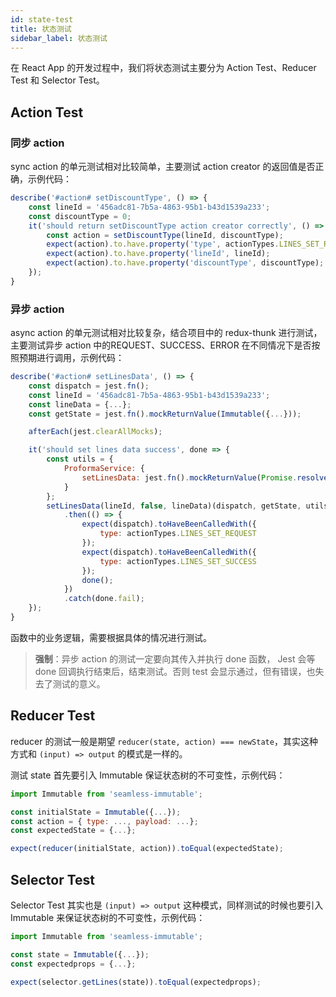 ```yaml
---
id: state-test
title: 状态测试
sidebar_label: 状态测试
---
```


在 React App 的开发过程中，我们将状态测试主要分为 Action Test、Reducer Test 和 Selector Test。

## Action Test

### 同步 action

sync action 的单元测试相对比较简单，主要测试 action creator 的返回值是否正确，示例代码：

```javascript
describe('#action# setDiscountType', () => {
    const lineId = '456adc81-7b5a-4863-95b1-b43d1539a233';
    const discountType = 0;
    it('should return setDiscountType action creator correctly', () => {
        const action = setDiscountType(lineId, discountType);
        expect(action).to.have.property('type', actionTypes.LINES_SET_REQUEST);
        expect(action).to.have.property('lineId', lineId);
        expect(action).to.have.property('discountType', discountType);
    });
}
```

### 异步 action

async action 的单元测试相对比较复杂，结合项目中的 redux-thunk 进行测试，主要测试异步 action 中的REQUEST、SUCCESS、ERROR 在不同情况下是否按照预期进行调用，示例代码：

```javascript
describe('#action# setLinesData', () => {
    const dispatch = jest.fn();
    const lineId = '456adc81-7b5a-4863-95b1-b43d1539a233';
    const lineData = {...};
    const getState = jest.fn().mockReturnValue(Immutable({...}));

    afterEach(jest.clearAllMocks);

    it('should set lines data success', done => {
        const utils = {
            ProformaService: {
                setLinesData: jest.fn().mockReturnValue(Promise.resolve())
            }
        };
        setLinesData(lineId, false, lineData)(dispatch, getState, utils)
            .then(() => {
                expect(dispatch).toHaveBeenCalledWith({
                    type: actionTypes.LINES_SET_REQUEST
                });
                expect(dispatch).toHaveBeenCalledWith({
                    type: actionTypes.LINES_SET_SUCCESS
                });
                done();
            })
            .catch(done.fail);
    });
}
```

函数中的业务逻辑，需要根据具体的情况进行测试。

> **强制**：异步 action 的测试一定要向其传入并执行 done 函数， Jest 会等 done 回调执行结束后，结束测试。否则 test 会显示通过，但有错误，也失去了测试的意义。


## Reducer Test

reducer 的测试一般是期望 `reducer(state, action) === newState`，其实这种方式和 `(input) => output` 的模式是一样的。

测试 state 首先要引入 Immutable 保证状态树的不可变性，示例代码：

```javascript
import Immutable from 'seamless-immutable';

const initialState = Immutable({...});
const action = { type: ..., payload: ...};
const expectedState = {...};

expect(reducer(initialState, action)).toEqual(expectedState);
```

## Selector Test

Selector Test 其实也是 `(input) => output` 这种模式，同样测试的时候也要引入 Immutable 来保证状态树的不可变性，示例代码：

```javascript
import Immutable from 'seamless-immutable';

const state = Immutable({...});
const expectedprops = {...};

expect(selector.getLines(state)).toEqual(expectedprops);
```

